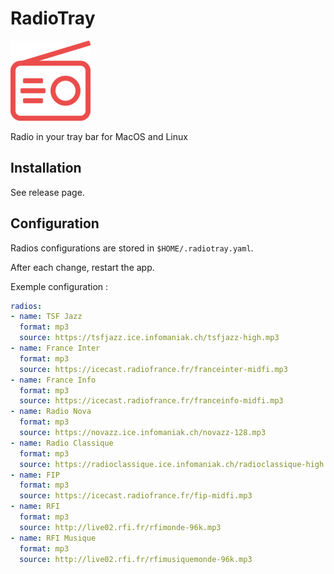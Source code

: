 # RadioTray

![Logo](./lib/icons/radio.red.128.png)

Radio in your tray bar for MacOS and Linux

## Installation

See release page.

## Configuration

Radios configurations are stored in `$HOME/.radiotray.yaml`.

After each change, restart the app.

Exemple configuration :

```yaml
radios:
- name: TSF Jazz
  format: mp3
  source: https://tsfjazz.ice.infomaniak.ch/tsfjazz-high.mp3
- name: France Inter
  format: mp3
  source: https://icecast.radiofrance.fr/franceinter-midfi.mp3
- name: France Info
  format: mp3
  source: https://icecast.radiofrance.fr/franceinfo-midfi.mp3
- name: Radio Nova
  format: mp3
  source: https://novazz.ice.infomaniak.ch/novazz-128.mp3
- name: Radio Classique
  format: mp3
  source: https://radioclassique.ice.infomaniak.ch/radioclassique-high.mp3
- name: FIP
  format: mp3
  source: https://icecast.radiofrance.fr/fip-midfi.mp3
- name: RFI
  format: mp3
  source: http://live02.rfi.fr/rfimonde-96k.mp3
- name: RFI Musique
  format: mp3
  source: http://live02.rfi.fr/rfimusiquemonde-96k.mp3
```
